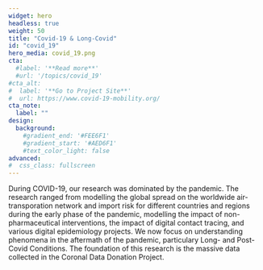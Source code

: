 ```yaml
---
widget: hero
headless: true
weight: 50
title: "Covid-19 & Long-Covid"
id: "covid_19"
hero_media: covid_19.png
cta:
  #label: '**Read more**'
  #url: '/topics/covid_19'
#cta_alt:
#  label: '**Go to Project Site**'
#  url: https://www.covid-19-mobility.org/
cta_note:
  label: ""  
design:
  background:
    #gradient_end: '#FEE6F1'
    #gradient_start: '#AED6F1'
    #text_color_light: false
advanced:
#  css_class: fullscreen
---
```


During COVID-19, our research was dominated by the pandemic. The research ranged from 
modelling the global spread on the worldwide air-transporation network and import risk for different countries and regions during the early phase of the pandemic, modelling the impact of non-pharmaceutical interventions, the impact of digital contact tracing, and various digital epidemiology projects. We now focus on understanding phenomena in the aftermath of the pandemic, particulary Long- and Post-Covid Conditions. The foundation of this research is the massive data
collected in the Coronal Data Donation Project.
